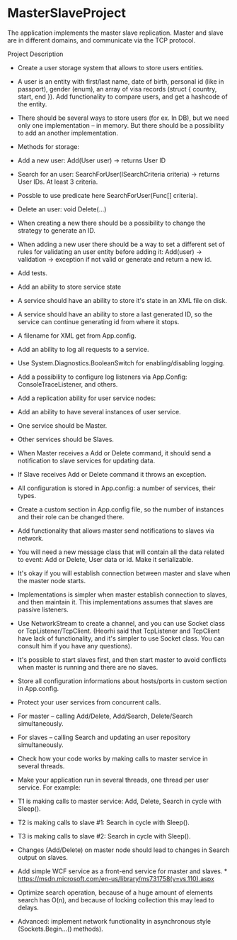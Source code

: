# MasterSlaveProject
The application implements the master slave replication. Master and slave are in different domains, and communicate via the TCP protocol.

Project Description

* Create a user storage system that allows to store users entities.

* A user is an entity with first/last name, date of birth, personal id (like in passport), gender (enum), an array of visa records (struct { country, start, end }). Add functionality to compare users, and get a hashcode of the entity.

* There should be several ways to store users (for ex. In DB), but we need only one implementation – in memory. But there should be a possibility to add an another implementation.

* Methods for storage:

* Add a new user: Add(User user) -> returns User ID

* Search for an user: SearchForUser(ISearchCriteria criteria) -> returns User IDs. At least 3 criteria.

* Possble to use predicate here SearchForUser(Func<T>[] criteria).

* Delete an user: void Delete(...)

* When creating a new there should be a possibility to change the strategy to generate an ID.

* When adding a new user there should be a way to set a different set of rules for validating an user entity before adding it: Add(user) -> validation -> exception if not valid or generate and return a new id.

* Add tests.

* Add an ability to store service state

* A service should have an ability to store it's state in an XML file on disk.

* A service should have an ability to store a last generated ID, so the service can continue generating id from where it stops.

* A filename for XML get from App.config.

* Add an ability to log all requests to a service.

* Use System.Diagnostics.BooleanSwitch for enabling/disabling logging.

* Add a possibility to configure log listeners via App.Config: ConsoleTraceListener, and others.

* Add a replication ability for user service nodes:

* Add an ability to have several instances of user service.

* One service should be Master.

* Other services should be Slaves.

* When Master receives a Add or Delete command, it should send a notification to slave services for updating data.

* If Slave receives Add or Delete command it throws an exception.

* All configuration is stored in App.config: a number of services, their types.

* Create a custom section in App.config file, so the number of instances and their role can be changed there.

* Add functionality that allows master send notifications to slaves via network.

* You will need a new message class that will contain all the data related to event: Add or Delete, User data or id. Make it serializable.

* It's okay if you will establish connection between master and slave when the master node starts.

* Implementations is simpler when master establish connection to slaves, and then maintain it. This implementations assumes that slaves are passive listeners.

* Use NetworkStream to create a channel, and you can use Socket class or TcpListener/TcpClient. (Heorhi said that TcpListener and TcpClient have lack of functionality, and it's simpler to use Socket class. You can consult him if you have any questions).

* It's possible to start slaves first, and then start master to avoid conflicts when master is running and there are no slaves.

* Store all configuration informations about hosts/ports in custom section in App.config.

* Protect your user services from concurrent calls.

* For master – calling Add/Delete, Add/Search, Delete/Search simultaneously.

* For slaves – calling Search and updating an user repository simultaneously.

* Check how your code works by making calls to master service in several threads.

* Make your application run in several threads, one thread per user service. For example:

* T1 is making calls to master service: Add, Delete, Search in cycle with Sleep().

* T2 is making calls to slave #1: Search in cycle with Sleep().

* T3 is making calls to slave #2: Search in cycle with Sleep().

* Changes (Add/Delete) on master node should lead to changes in Search output on slaves.

* Add simple WCF service as a front-end service for master and slaves. * https://msdn.microsoft.com/en-us/library/ms731758(v=vs.110).aspx

* Optimize search operation, because of a huge amount of elements search has O(n), and because of locking collection this may lead to delays.

* Advanced: implement network functionality in asynchronous style (Sockets.Begin...() methods).

